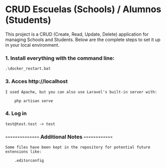# CRUD Escuelas (Schools) / Alumnos (Students)

This project is a CRUD (Create, Read, Update, Delete) application for managing Schools and Students. Below are the complete steps to set it up in your local environment.


### 1. Install everything with the command line:

    .\docker_restart.bat

### 3. Acces http://localhost

    I used Apache, but you can also use Laravel's built-in server with:

        php artisan serve

### 4. Log in

    test@test.test -> test




### -------------- Additional Notes ------------ ###


    Some files have been kept in the repository for potential future extensions like:

        .editorconfig
